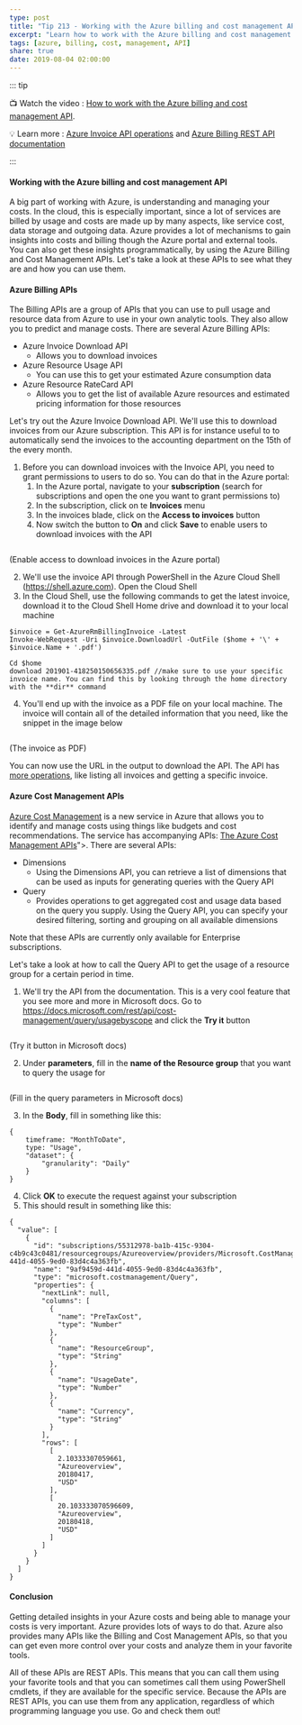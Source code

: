 ```yaml
---
type: post
title: "Tip 213 - Working with the Azure billing and cost management API"
excerpt: "Learn how to work with the Azure billing and cost management API"
tags: [azure, billing, cost, management, API]
share: true
date: 2019-08-04 02:00:00
---
```

 
::: tip

:tv: Watch the video : [How to work with the Azure billing and cost management API](https://www.youtube.com/watch?v=9dl84ttYR70&list=PLLasX02E8BPCNCK8Thcxu-Y-XcBUbhFWC&index=67?WT.mc_id=youtube-azuredevtips-azureappsdev).

:bulb: Learn more : [Azure Invoice API operations](https://aka.ms/att/azure-invoice-api) and [Azure Billing REST API documentation]( https://aka.ms/att/azure-billing-api)
 
:::

#### Working with the Azure billing and cost management API

A big part of working with Azure, is understanding and managing your costs. In the cloud, this is especially important, since a lot of services are billed by usage and costs are made up by many aspects, like service cost, data storage and outgoing data. 
Azure provides a lot of mechanisms to gain insights into costs and billing though the Azure portal and external tools. You can also get these insights programmatically, by using the Azure Billing and Cost Management APIs. Let's take a look at these APIs to see what they are and how you can use them.

#### Azure Billing APIs

The Billing APIs are a group of APIs that you can use to pull usage and resource data from Azure to use in your own analytic tools. They also allow you to predict and manage costs. There are several Azure Billing APIs:

* Azure Invoice Download API
    * Allows you to download invoices
* Azure Resource Usage API
    * You can use this to get your estimated Azure consumption data
* Azure Resource RateCard API
    * Allows you to get the list of available Azure resources and estimated pricing information for those resources

Let's try out the Azure Invoice Download API. We'll use this to download invoices from our Azure subscription. This API is for instance useful to to automatically send the invoices to the accounting department on the 15th of the every month.   

1. Before you can download invoices with the Invoice API, you need to grant permissions to users to do so. You can do that in the Azure portal:
    1. In the Azure portal, navigate to your **subscription** (search for subscriptions and open the one you want to grant permissions to)
    2. In the subscription, click on te **Invoices** menu
    3. In the invoices blade, click on the **Access to invoices** button
    4. Now switch the button to **On** and click **Save** to enable users to download invoices with the API

<img :src="$withBase('/files/EnableAccessToinvoices.png')">

(Enable access to download invoices in the Azure portal)

2. We'll use the invoice API through PowerShell in the Azure Cloud Shell (https://shell.azure.com). Open the Cloud Shell
3. In the Cloud Shell, use the following commands to get the latest invoice, download it to the Cloud Shell Home drive and download it to your local machine
```
$invoice = Get-AzureRmBillingInvoice -Latest
Invoke-WebRequest -Uri $invoice.DownloadUrl -OutFile ($home + '\' + $invoice.Name + '.pdf')

Cd $home
download 201901-418250150656335.pdf //make sure to use your specific invoice name. You can find this by looking through the home directory with the **dir** command
```
4. You'll end up with the invoice as a PDF file on your local machine. The invoice will contain all of the detailed information that you need, like the snippet in the image below

<img :src="$withBase('/files/GetInvoices.png')">

(The invoice as PDF)

You can now use the URL in the output to download the API. The API has [more operations](https://docs.microsoft.com/rest/api/billing/invoices?WT.mc_id=docs-azuredevtips-azureappsdev), like listing all invoices and getting a specific invoice.

#### Azure Cost Management APIs

[Azure Cost Management](https://azure.microsoft.com/services/cost-management?WT.mc_id=azure-azuredevtips-azureappsdev) is a new service in Azure that allows you to identify and manage costs using things like budgets and cost recommendations. The service has accompanying APIs: [The Azure Cost Management APIs](https://docs.microsoft.com/rest/api/cost-management')">. There are several APIs:

* Dimensions
    * Using the Dimensions API, you can retrieve a list of dimensions that can be used as inputs for generating queries with the Query API
* Query
    * Provides operations to get aggregated cost and usage data based on the query you supply. Using the Query API, you can specify your desired filtering, sorting and grouping on all available dimensions

Note that these APIs are currently only available for Enterprise subscriptions. 

Let's take a look at how to call the Query API to get the usage of a resource group for a certain period in time.

1. We'll try the API from the documentation. This is a very cool feature that you see more and more in Microsoft docs. Go to https://docs.microsoft.com/rest/api/cost-management/query/usagebyscope and click the **Try it** button

<img :src="$withBase('/files/TryItButton.png')">

(Try it button in Microsoft docs)

2. Under **parameters**, fill in the **name of the Resource group** that you want to query the usage for

<img :src="$withBase('/files/TryTheQueryAPI.png')">

(Fill in the query parameters in Microsoft docs)

3. In the **Body**, fill in something like this:
```
{
	timeframe: "MonthToDate",
	type: "Usage",
    "dataset": {
        "granularity": "Daily"    
    } 
}
```
4. Click **OK** to execute the request against your subscription
5. This should result in something like this:
```
{
  "value": [
    {
      "id": "subscriptions/55312978-ba1b-415c-9304-c4b9c43c0481/resourcegroups/Azureoverview/providers/Microsoft.CostManagement/Query/9af9459d-441d-4055-9ed0-83d4c4a363fb",
      "name": "9af9459d-441d-4055-9ed0-83d4c4a363fb",
      "type": "microsoft.costmanagement/Query",
      "properties": {
        "nextLink": null,
        "columns": [
          {
            "name": "PreTaxCost",
            "type": "Number"
          },
          {
            "name": "ResourceGroup",
            "type": "String"
          },
          {
            "name": "UsageDate",
            "type": "Number"
          },
          {
            "name": "Currency",
            "type": "String"
          }
        ],
        "rows": [
          [
            2.10333307059661,
            "Azureoverview",
            20180417,
            "USD"
          ],
          [
            20.103333070596609,
            "Azureoverview",
            20180418,
            "USD"
          ]
        ]
      }
    }
  ]
}
```

#### Conclusion

Getting detailed insights in your Azure costs and being able to manage your costs is very important. Azure provides lots of ways to do that. Azure also provides many APIs like the Billing and Cost Management APIs, so that you can get even more control over your costs and analyze them in your favorite tools. 

All of these APIs are REST APIs. This means that you can call them using your favorite tools and that you can sometimes call them using PowerShell cmdlets, if they are available for the specific service. Because the APIs are REST APIs, you can use them from any application, regardless of which programming language you use. Go and check them out!

